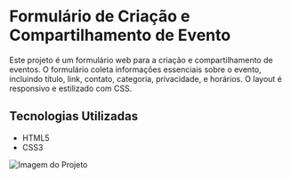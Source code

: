 # Formulário de Criação e Compartilhamento de Evento

Este projeto é um formulário web para a criação e compartilhamento de eventos. O formulário coleta informações essenciais sobre o evento, incluindo título, link, contato, categoria, privacidade, e horários. O layout é responsivo e estilizado com CSS.

## Tecnologias Utilizadas

- HTML5
- CSS3

![Imagem do Projeto](https://imgur.com/orEZQrV)

